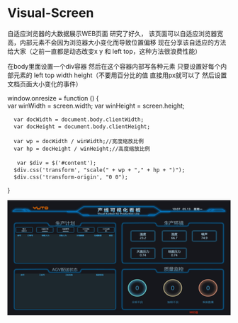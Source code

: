 # Visual-Screen
自适应浏览器的大数据展示WEB页面 研究了好久，
该页面可以自适应浏览器宽高，内部元素不会因为浏览器大小变化而导致位置偏移
现在分享该自适应的方法给大家（之前一直都是动态改变x y 和 left top，这种方法很浪费性能）

在body里面设置一个div容器  然后在这个容器内部写各种元素
只要设置好每个内部元素的 left top width height（不要用百分比的值  直接用px就可以了  然后设置文档页面大小变化的事件）

window.onresize = function () {    
      var winWidth = screen.width;
      var winHeight = screen.height;

      var docWidth = document.body.clientWidth;
      var docHeight = document.body.clientHeight;

      var wp = docWidth / winWidth;//宽度缩放比例
      var hp = docHeight / winHeight;//高度缩放比例

       var $div = $('#content');    
      $div.css('transform', "scale(" + wp + "," + hp + ")");
      $div.css('transform-origin', "0 0");    
}

![](https://github.com/ZJ69719496/Visual-Screen/blob/master/screen.png)  
